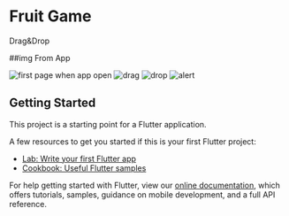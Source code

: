 # Fruit Game

Drag&Drop

##img From App

![first page when app open](img_from_app/1.jpg)
![drag](img_from_app/2.jpg)
![drop](img_from_app/3.jpg)
![alert](img_from_app/4.jpg)

## Getting Started

This project is a starting point for a Flutter application.

A few resources to get you started if this is your first Flutter project:

- [Lab: Write your first Flutter app](https://flutter.dev/docs/get-started/codelab)
- [Cookbook: Useful Flutter samples](https://flutter.dev/docs/cookbook)

For help getting started with Flutter, view our
[online documentation](https://flutter.dev/docs), which offers tutorials,
samples, guidance on mobile development, and a full API reference.
